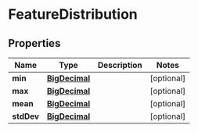 
# FeatureDistribution

## Properties
Name | Type | Description | Notes
------------ | ------------- | ------------- | -------------
**min** | [**BigDecimal**](BigDecimal.md) |  |  [optional]
**max** | [**BigDecimal**](BigDecimal.md) |  |  [optional]
**mean** | [**BigDecimal**](BigDecimal.md) |  |  [optional]
**stdDev** | [**BigDecimal**](BigDecimal.md) |  |  [optional]




